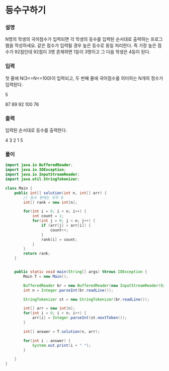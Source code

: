 # 등수구하기
### 설명
N명의 학생의 국어점수가 입력되면 각 학생의 등수를 입력된 순서대로 출력하는 프로그램을 작성하세요.
같은 점수가 입력될 경우 높은 등수로 동일 처리한다.
즉 가장 높은 점수가 92점인데 92점이 3명 존재하면 1등이 3명이고 그 다음 학생은 4등이 된다.

### 입력
첫 줄에 N(3<=N<=100)이 입력되고, 두 번째 줄에 국어점수를 의미하는 N개의 정수가 입력된다.
<p>5</p>
<p>87 89 92 100 76</p>

### 출력
입력된 순서대로 등수를 출력한다.
<p>4 3 2 1 5</p>

### 풀이
```java
import java.io.BufferedReader;
import java.io.IOException;
import java.io.InputStreamReader;
import java.util.StringTokenizer;

class Main {
    public int[] solution(int n, int[] arr) {
        // 등수 현재는 모두 0
        int[] rank = new int[n];

        for(int i = 0; i < n; i++) {
            int count = 1;
            for(int j = 0; j < n; j++) {
                if (arr[j] > arr[i]) {
                    count++;
                }
                rank[i] = count;
            }
        }
        return rank;
    }


    public static void main(String[] args) throws IOException {
        Main T = new Main();

        BufferedReader br = new BufferedReader(new InputStreamReader(System.in));
        int n = Integer.parseInt(br.readLine());

        StringTokenizer st = new StringTokenizer(br.readLine());

        int[] arr = new int[n];
        for(int i = 0; i < n; i++) {
            arr[i] = Integer.parseInt(st.nextToken());
        }

        int[] answer = T.solution(n, arr);

        for(int i : answer) {
            System.out.print(i + " ");
        }

    }
}
```